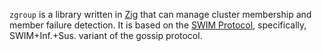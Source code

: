 `zgroup` is a library written in [Zig](https://ziglang.org/) that can manage cluster membership and member failure detection. It is based on the [SWIM Protocol](https://www.cs.cornell.edu/projects/Quicksilver/public_pdfs/SWIM.pdf), specifically, SWIM+Inf.+Sus. variant of the gossip protocol.
